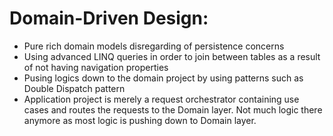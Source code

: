 

# Domain-Driven Design:
 - Pure rich domain models disregarding of persistence concerns
 - Using advanced LINQ queries in order to join between tables as a result of not having navigation properties
 - Pusing logics down to the domain project by using patterns such as Double Dispatch pattern
 - Application project is merely a request orchestrator containing use cases and routes the requests to the Domain layer. Not much logic there anymore as most logic is pushing down to Domain layer.
